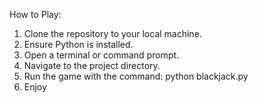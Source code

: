How to Play:
1. Clone the repository to your local machine.
2. Ensure Python is installed.
3. Open a terminal or command prompt.
4. Navigate to the project directory.
5. Run the game with the command: python blackjack.py
6. Enjoy
